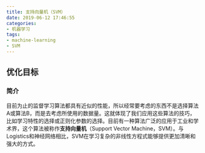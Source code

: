 ```yaml
---
title: 支持向量机（SVM）
date: 2019-06-12 17:46:55
categories: 
- 机器学习
tags:
- machine-learning
- SVM
---
```


<script type="text/x-mathjax-config">
  MathJax.Hub.Config({
    extensions: ["tex2jax.js"],
    jax: ["input/TeX", "output/HTML-CSS"],
    tex2jax: {
      <!--$表示行内元素，$$表示块状元素 -->
      inlineMath: [ ['$','$'], ["\\(","\\)"] ],
      displayMath: [ ['$$','$$'], ["\\[","\\]"] ],
      processEscapes: true
    },
    "HTML-CSS": { availableFonts: ["TeX"] }
  });
</script>
<script type="text/javascript" async src="https://cdn.mathjax.org/mathjax/latest/MathJax.js">
</script>

## 优化目标

### 简介

目前为止的监督学习算法都具有近似的性能，所以经常要考虑的东西不是选择算法A或算法B，而是去考虑所使用的数据量。这就体现了我们应用这些算法的技巧，比如学习特性的选择或正则化参数的选择。目前有一种算法广泛的应用于工业和学术界，这个算法被称作**支持向量机**（Support Vector Machine，SVM）。与Logistics和神经网络相比，SVM在学习复杂的非线性方程式能够提供更加清晰和强大的方式。



